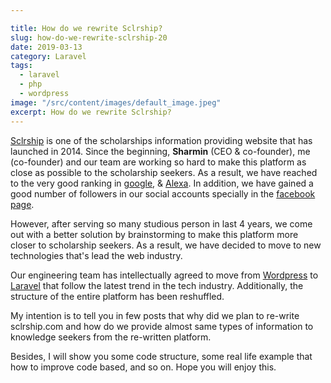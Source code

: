 ```yaml
---

title: How do we rewrite Sclrship?
slug: how-do-we-rewrite-sclrship-20
date: 2019-03-13
category: Laravel
tags:
  - laravel
  - php
  - wordpress
image: "/src/content/images/default_image.jpeg"
excerpt: How do we rewrite Sclrship?
---
```


[ Sclrship](https://sclrship.com) is one of the scholarships information providing website that has launched in 2014. Since the beginning, **Sharmin** (CEO & co-founder), me (co-founder) and our team are working so hard to make this platform as close as possible to the scholarship seekers. As a result, we have reached to the very good ranking in [google](https://www.google.com/search?source=hp&ei=0DqJXLHmDJKTwgPth7vgAw&q=site%3Asclrship.com&btnK=Google+Search&oq=site%3Asclrship.com&gs_l=psy-ab.3...1628.6996..7319...3.0..2.1380.5082.12j3j7-3....2..0....1..gws-wiz.....6..35i39j0i131i67j0i131j0j0i67j0i10._Q_JUi6fSkk), & [Alexa](https://www.alexa.com/siteinfo/sclrship.com). In addition, we have gained a good number of  followers in our social accounts specially in the [facebook page](http://facebook.com/sclrship/).


However, after  serving so many studious person in last 4 years, we come out with a better solution by brainstorming  to make this platform more closer to scholarship seekers. As a result, we have decided to move to new technologies that's lead the web industry.


Our engineering team has intellectually agreed to move from  [Wordpress](https://wordpress.org) to [Laravel](https://laravel.com) that follow the latest trend in the tech industry. Additionally, the structure of the entire platform has been reshuffled.


My intention is to tell you in few posts that why did we plan to re-write  sclrship.com and how do we provide almost same types of information to knowledge seekers from the re-written platform.


Besides,  I will show you some code structure, some real life example that how to improve code based, and so on. Hope you will enjoy this.